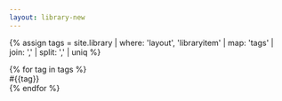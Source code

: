 ```yaml
---
layout: library-new
---
```


<!--Table-->
<div class="w-100 center flex flex-wrap">
<div class="mw8 w-100 center">

{% assign tags = site.library | where: 'layout', 'libraryitem' | map: 'tags' | join: ',' | split: ',' | uniq %}
<div class="w-100 center flex flex-wrap">
{% for tag in tags %}
<div class="w-third-l w-100 pa3 item">
    <div class="pa4 bg-newmba-offwhite f5 br2">
        <div class="newmba-purple">#{{tag}}</div>
    </div>
</div>
{% endfor %}
</div>